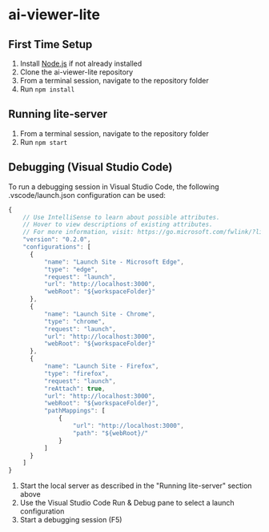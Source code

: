 # ai-viewer-lite

## First Time Setup

1. Install [Node.js](http://nodejs.org/) if not already installed
1. Clone the ai-viewer-lite repository
1. From a terminal session, navigate to the repository folder
1. Run `npm install`

## Running lite-server

1. From a terminal session, navigate to the repository folder
1. Run `npm start`

## Debugging (Visual Studio Code)

To run a debugging session in Visual Studio Code, the following .vscode/launch.json configuration can be used:

```javascript
{
	// Use IntelliSense to learn about possible attributes.
	// Hover to view descriptions of existing attributes.
	// For more information, visit: https://go.microsoft.com/fwlink/?linkid=830387
	"version": "0.2.0",
	"configurations": [
	  {
		  "name": "Launch Site - Microsoft Edge",
		  "type": "edge",
		  "request": "launch",
		  "url": "http://localhost:3000",
		  "webRoot": "${workspaceFolder}"
	  },
	  {
		  "name": "Launch Site - Chrome",
		  "type": "chrome",
		  "request": "launch",
		  "url": "http://localhost:3000",
		  "webRoot": "${workspaceFolder}"
	  },
	  {
		  "name": "Launch Site - Firefox",
		  "type": "firefox",
		  "request": "launch",
		  "reAttach": true,
		  "url": "http://localhost:3000",
		  "webRoot": "${workspaceFolder}",
		  "pathMappings": [
			  {
				  "url": "http://localhost:3000",
				  "path": "${webRoot}/"
			  }
		  ]
	  }
    ]
}
```

1. Start the local server as described in the "Running lite-server" section above
1. Use the Visual Studio Code Run & Debug pane to select a launch configuration
1. Start a debugging session (F5)
